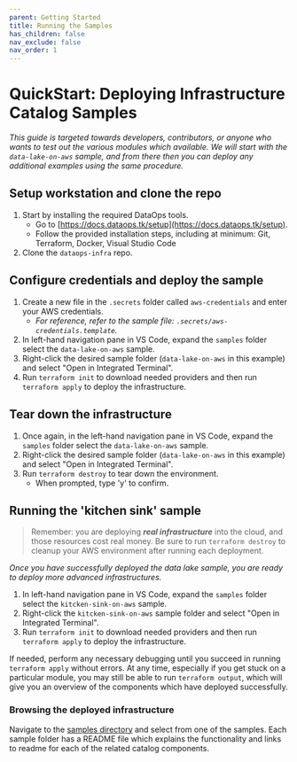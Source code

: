 ```yaml
---
parent: Getting Started
title: Running the Samples
has_children: false
nav_exclude: false
nav_order: 1
---
```

# QuickStart: Deploying Infrastructure Catalog Samples

_This guide is targeted towards developers, contributors, or anyone who wants to test
out the various modules which available. We will start with the
`data-lake-on-aws` sample, and from there then you can deploy any additional examples
using the same procedure._

## Setup workstation and clone the repo

1. Start by installing the required DataOps tools.
   - Go to [https://docs.dataops.tk/setup](https://docs.dataops.tk/setup).
   - Follow the provided installation steps, including at minimum:
     Git, Terraform, Docker, Visual Studio Code
2. Clone the `dataops-infra` repo.

## Configure credentials and deploy the sample

1. Create a new file in the `.secrets` folder called `aws-credentials` and enter your AWS
   credentials.
   - _For reference, refer to the sample file: `.secrets/aws-credentials.template`._
2. In left-hand navigation pane in VS Code, expand the `samples` folder select the
   `data-lake-on-aws` sample.
3. Right-click the desired sample folder (`data-lake-on-aws` in this example) and select
   "Open in Integrated Terminal".
4. Run `terraform init` to download needed providers and then run `terraform apply` to
   deploy the infrastructure.

## Tear down the infrastructure

1. Once again, in the left-hand navigation pane in VS Code, expand the `samples` folder
   select the `data-lake-on-aws` sample.
2. Right-click the desired sample folder (`data-lake-on-aws` in this example) and select
   "Open in Integrated Terminal".
3. Run `terraform destroy` to tear down the environment.
   - When prompted, type 'y' to confirm.

## Running the 'kitchen sink' sample

> Remember: you are deploying _**real infrastructure**_ into the cloud, and those resources
> cost real money. Be sure to run `terraform destroy` to cleanup your AWS environment after
> running each deployment.

_Once you have successfully deployed the data lake sample, you are ready to deploy more
advanced infrastructures._

1. In left-hand navigation pane in VS Code, expand the `samples` folder select the
   `kitcken-sink-on-aws` sample.
2. Right-click the `kitcken-sink-on-aws` sample folder and select
   "Open in Integrated Terminal".
3. Run `terraform init` to download needed providers and then run `terraform apply` to
   deploy the infrastructure.

If needed, perform any necessary debugging until you succeed in running `terraform apply`
without errors. At any time, especially if you get stuck on a particular module, you may still be
able to run `terraform output`, which will give you an overview of the components which have
deployed successfully.

### Browsing the deployed infrastructure

Navigate to the [samples directory](https://github.com/slalom-ggp/dataops-infra/tree/main/samples)
and select from one of the samples. Each sample folder has a README file which explains
the functionality and links to readme for each of the related catalog components.
